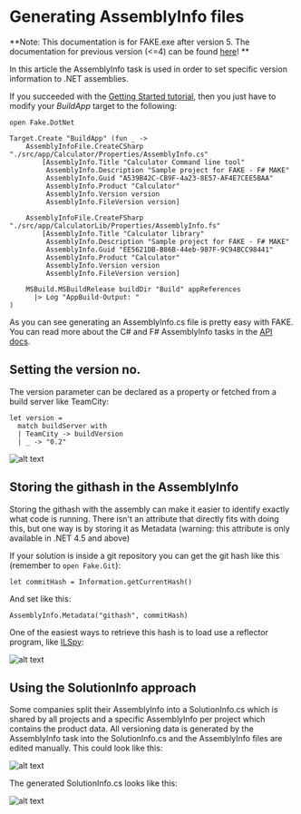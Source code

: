 # Generating AssemblyInfo files

**Note:  This documentation is for FAKE.exe after version 5. The documentation for previous version (<=4) can be found [here](legacy-assemblyinfo.html)! **

In this article the AssemblyInfo task is used in order to set specific version information to .NET assemblies.

If you succeeded with the [Getting Started tutorial](gettingstarted.html), then you just have to modify your *BuildApp* target to the following:

    open Fake.DotNet

	Target.Create "BuildApp" (fun _ ->
		AssemblyInfoFile.CreateCSharp "./src/app/Calculator/Properties/AssemblyInfo.cs"
			[AssemblyInfo.Title "Calculator Command line tool"
			 AssemblyInfo.Description "Sample project for FAKE - F# MAKE"
			 AssemblyInfo.Guid "A539B42C-CB9F-4a23-8E57-AF4E7CEE5BAA"
			 AssemblyInfo.Product "Calculator"
			 AssemblyInfo.Version version
			 AssemblyInfo.FileVersion version]

		AssemblyInfoFile.CreateFSharp "./src/app/CalculatorLib/Properties/AssemblyInfo.fs"
			[AssemblyInfo.Title "Calculator library"
			 AssemblyInfo.Description "Sample project for FAKE - F# MAKE"
			 AssemblyInfo.Guid "EE5621DB-B86B-44eb-987F-9C94BCC98441"
			 AssemblyInfo.Product "Calculator"
			 AssemblyInfo.Version version
			 AssemblyInfo.FileVersion version]

		MSBuild.MSBuildRelease buildDir "Build" appReferences
		  |> Log "AppBuild-Output: "
	)

As you can see generating an AssemblyInfo.cs file is pretty easy with FAKE. You can read more about the C# and F# AssemblyInfo tasks in the [API docs](apidocs/fake-assemblyinfofile.html).

## Setting the version no.

The version parameter can be declared as a property or fetched from a build server like TeamCity:

	let version =
	  match buildServer with
	  | TeamCity -> buildVersion
	  | _ -> "0.2"

![alt text](pics/assemblyinfo/result.png "The file version is set by FAKE")

## Storing the githash in the AssemblyInfo

Storing the githash with the assembly can make it easier to identify exactly what code is running. There isn't an attribute that
directly fits with doing this, but one way is by storing it as Metadata (warning: this attribute is only available in .NET 4.5 and above)

If your solution is inside a git repository you can get the git hash like this (remember to `open Fake.Git`):

	let commitHash = Information.getCurrentHash()
	
And set like this:

	AssemblyInfo.Metadata("githash", commitHash)

One of the easiest ways to retrieve this hash is to load use a reflector program, like [ILSpy](https://github.com/icsharpcode/ILSpy):

![alt text](pics/assemblyinfo/assemblymetadata.png "Checking the git hash of an assembly")

## Using the SolutionInfo approach

Some companies split their AssemblyInfo into a SolutionInfo.cs which is shared by all projects and a specific AssemblyInfo per project which contains the product data. 
All versioning data is generated by the AssemblyInfo task into the SolutionInfo.cs and the AssemblyInfo files are edited manually. This could look like this:

![alt text](pics/assemblyinfo/solutioninfo.png "SolutionInfo.cs is shared between projects")

The generated SolutionInfo.cs looks like this:

![alt text](pics/assemblyinfo/generated.png "Generated SolutionInfo.cs")
